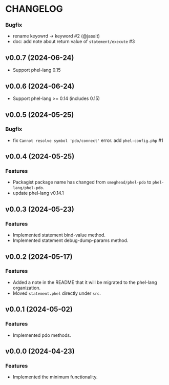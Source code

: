 # CHANGELOG


### Bugfix

 * rename keyowrd -> keyword #2 (@jasalt)
 * doc: add note about return value of `statement/execute` #3

## v0.0.7 (2024-06-24)

 * Support phel-lang 0.15

## v0.0.6 (2024-06-24)

 * Support phel-lang >= 0.14 (includes 0.15)

## v0.0.5 (2024-05-25)

### Bugfix

 * fix `Cannot resolve symbol 'pdo/connect'` error. add `phel-config.php` #1

## v0.0.4 (2024-05-25)

### Features

 * Packagist package name has changed from `smeghead/phel-pdo` to `phel-lang/phel-pdo`.
 * update phel-lang v0.14.1

## v0.0.3 (2024-05-23)

### Features

 * Implemented statement bind-value method.
 * Implemented statement debug-dump-params method.

## v0.0.2 (2024-05-17)

### Features

 * Added a note in the README that it will be migrated to the phel-lang organization.
 * Moved `statement.phel` directly under `src`.

## v0.0.1 (2024-05-02)

### Features

 * Implemented pdo methods.

## v0.0.0 (2024-04-23)

### Features

 * Implemented the minimum functionality.



